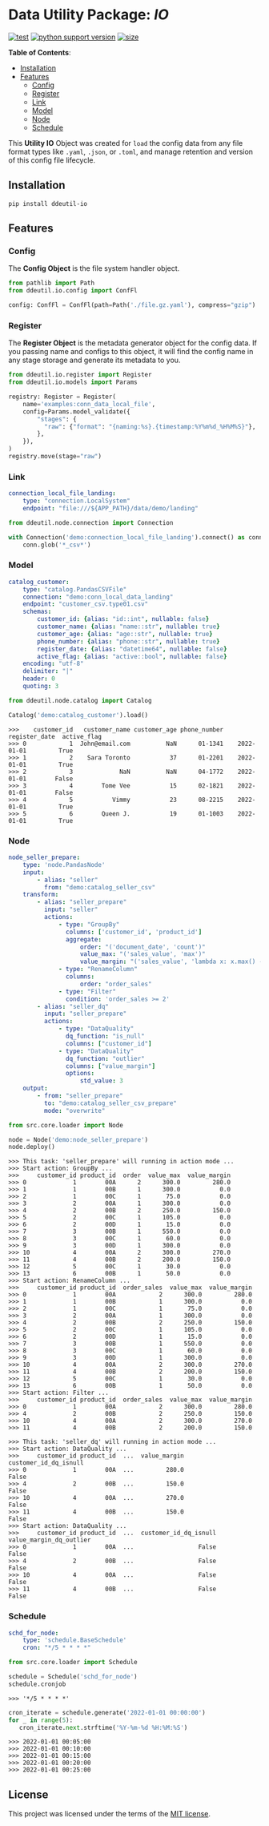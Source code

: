 # Data Utility Package: _IO_

[![test](https://github.com/korawica/ddeutil-io/actions/workflows/tests.yml/badge.svg?branch=main)](https://github.com/korawica/ddeutil-io/actions/workflows/tests.yml)
[![python support version](https://img.shields.io/pypi/pyversions/ddeutil-io)](https://pypi.org/project/ddeutil-io/)
[![size](https://img.shields.io/github/languages/code-size/korawica/ddeutil-io)](https://github.com/korawica/ddeutil-io)

**Table of Contents**:

- [Installation](#installation)
- [Features](#features)
  - [Config](#config)
  - [Register](#register)
  - [Link]()
  - [Model]()
  - [Node]()
  - [Schedule](#schedule)

This **Utility IO** Object was created for `load` the config data from any file
format types like `.yaml`, `.json`, or `.toml`, and manage retention and version
of this config file lifecycle.

## Installation

```shell
pip install ddeutil-io
```

## Features

### Config

The **Config Object** is the file system handler object.

```python
from pathlib import Path
from ddeutil.io.config import ConfFl

config: ConfFl = ConfFl(path=Path('./file.gz.yaml'), compress="gzip")
```

### Register

The **Register Object** is the metadata generator object for the config data.
If you passing name and configs to this object, it will find the config name
in any stage storage and generate its metadata to you.

```python
from ddeutil.io.register import Register
from ddeutil.io.models import Params

registry: Register = Register(
    name='examples:conn_data_local_file',
    config=Params.model_validate({
        "stages": {
          "raw": {"format": "{naming:%s}.{timestamp:%Y%m%d_%H%M%S}"},
        },
    }),
)
registry.move(stage="raw")
```

### Link

```yaml
connection_local_file_landing:
    type: "connection.LocalSystem"
    endpoint: "file:///${APP_PATH}/data/demo/landing"
```

```python
from ddeutil.node.connection import Connection

with Connection('demo:connection_local_file_landing').connect() as conn:
    conn.glob('*_csv*')
```

### Model

```yaml
catalog_customer:
    type: "catalog.PandasCSVFile"
    connection: "demo:conn_local_data_landing"
    endpoint: "customer_csv.type01.csv"
    schemas:
        customer_id: {alias: "id::int", nullable: false}
        customer_name: {alias: "name::str", nullable: true}
        customer_age: {alias: "age::str", nullable: true}
        phone_number: {alias: "phone::str", nullable: true}
        register_date: {alias: "datetime64", nullable: false}
        active_flag: {alias: "active::bool", nullable: false}
    encoding: "utf-8"
    delimiter: "|"
    header: 0
    quoting: 3
```

```python
from ddeutil.node.catalog import Catalog

Catalog('demo:catalog_customer').load()
```

```text
>>>    customer_id   customer_name customer_age phone_number register_date  active_flag
>>> 0            1  John@email.com          NaN      01-1341    2022-01-01         True
>>> 1            2    Sara Toronto           37      01-2201    2022-01-01         True
>>> 2            3             NaN          NaN      04-1772    2022-01-01        False
>>> 3            4        Tome Vee           15      02-1821    2022-01-01        False
>>> 4            5           Vimmy           23      08-2215    2022-01-01         True
>>> 5            6        Queen J.           19      01-1003    2022-01-01         True
```

### Node

```yaml
node_seller_prepare:
    type: 'node.PandasNode'
    input:
        - alias: "seller"
          from: "demo:catalog_seller_csv"
    transform:
        - alias: "seller_prepare"
          input: "seller"
          actions:
              - type: "GroupBy"
                columns: ['customer_id', 'product_id']
                aggregate:
                    order: "('document_date', 'count')"
                    value_max: "('sales_value', 'max')"
                    value_margin: "('sales_value', 'lambda x: x.max() - x.min()')"
              - type: "RenameColumn"
                columns:
                    order: "order_sales"
              - type: "Filter"
                condition: 'order_sales >= 2'
        - alias: "seller_dq"
          input: "seller_prepare"
          actions:
              - type: "DataQuality"
                dq_function: "is_null"
                columns: ["customer_id"]
              - type: "DataQuality"
                dq_function: "outlier"
                columns: ["value_margin"]
                options:
                    std_value: 3
    output:
        - from: "seller_prepare"
          to: "demo:catalog_seller_csv_prepare"
          mode: "overwrite"
```

```python
from src.core.loader import Node

node = Node('demo:node_seller_prepare')
node.deploy()
```

```text
>>> This task: 'seller_prepare' will running in action mode ...
>>> Start action: GroupBy ...
>>>     customer_id product_id  order  value_max  value_margin
>>> 0             1        00A      2      300.0         280.0
>>> 1             1        00B      1      300.0           0.0
>>> 2             1        00C      1       75.0           0.0
>>> 3             2        00A      1      300.0           0.0
>>> 4             2        00B      2      250.0         150.0
>>> 5             2        00C      1      105.0           0.0
>>> 6             2        00D      1       15.0           0.0
>>> 7             3        00B      1      550.0           0.0
>>> 8             3        00C      1       60.0           0.0
>>> 9             3        00D      1      300.0           0.0
>>> 10            4        00A      2      300.0         270.0
>>> 11            4        00B      2      200.0         150.0
>>> 12            5        00C      1       30.0           0.0
>>> 13            6        00B      1       50.0           0.0
>>> Start action: RenameColumn ...
>>>     customer_id product_id  order_sales  value_max  value_margin
>>> 0             1        00A            2      300.0         280.0
>>> 1             1        00B            1      300.0           0.0
>>> 2             1        00C            1       75.0           0.0
>>> 3             2        00A            1      300.0           0.0
>>> 4             2        00B            2      250.0         150.0
>>> 5             2        00C            1      105.0           0.0
>>> 6             2        00D            1       15.0           0.0
>>> 7             3        00B            1      550.0           0.0
>>> 8             3        00C            1       60.0           0.0
>>> 9             3        00D            1      300.0           0.0
>>> 10            4        00A            2      300.0         270.0
>>> 11            4        00B            2      200.0         150.0
>>> 12            5        00C            1       30.0           0.0
>>> 13            6        00B            1       50.0           0.0
>>> Start action: Filter ...
>>>     customer_id product_id  order_sales  value_max  value_margin
>>> 0             1        00A            2      300.0         280.0
>>> 4             2        00B            2      250.0         150.0
>>> 10            4        00A            2      300.0         270.0
>>> 11            4        00B            2      200.0         150.0
```

```text
>>> This task: 'seller_dq' will running in action mode ...
>>> Start action: DataQuality ...
>>>     customer_id product_id  ...  value_margin  customer_id_dq_isnull
>>> 0             1        00A  ...         280.0                  False
>>> 4             2        00B  ...         150.0                  False
>>> 10            4        00A  ...         270.0                  False
>>> 11            4        00B  ...         150.0                  False
>>> Start action: DataQuality ...
>>>     customer_id product_id  ...  customer_id_dq_isnull  value_margin_dq_outlier
>>> 0             1        00A  ...                  False                    False
>>> 4             2        00B  ...                  False                    False
>>> 10            4        00A  ...                  False                    False
>>> 11            4        00B  ...                  False                    False
```

### Schedule

```yaml
schd_for_node:
    type: 'schedule.BaseSchedule'
    cron: "*/5 * * * *"
```

```python
from src.core.loader import Schedule

schedule = Schedule('schd_for_node')
schedule.cronjob
```

```text
>>> '*/5 * * * *'
```

```python
cron_iterate = schedule.generate('2022-01-01 00:00:00')
for _ in range(5):
   cron_iterate.next.strftime('%Y-%m-%d %H:%M:%S')
```

```text
>>> 2022-01-01 00:05:00
>>> 2022-01-01 00:10:00
>>> 2022-01-01 00:15:00
>>> 2022-01-01 00:20:00
>>> 2022-01-01 00:25:00
```

## License

This project was licensed under the terms of the [MIT license](LICENSE).
